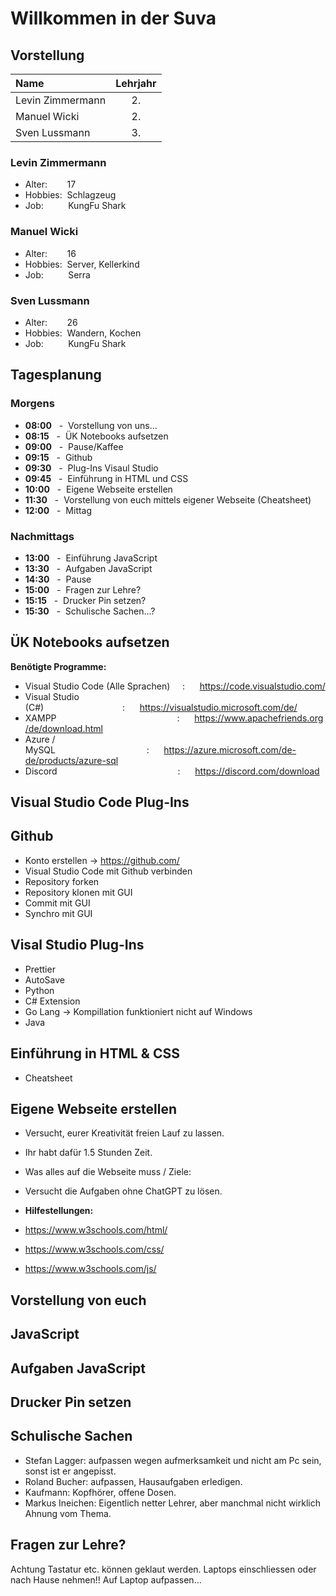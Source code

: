 # Willkommen in der Suva

## **Vorstellung**

| Name             | Lehrjahr |
|:-----------------|:--------:|
| Levin Zimmermann |    2.    |
| Manuel Wicki     |    2.    |
| Sven Lussmann    |    3.    |


### Levin Zimmermann

- Alter: &nbsp;&nbsp;&nbsp;&nbsp;&nbsp;&nbsp; 17
- Hobbies: &nbsp;Schlagzeug
- Job: &nbsp;&nbsp;&nbsp;&nbsp;&nbsp;&nbsp;&nbsp;&nbsp;&nbsp;KungFu Shark

### Manuel Wicki

- Alter: &nbsp;&nbsp;&nbsp;&nbsp;&nbsp;&nbsp; 16
- Hobbies: &nbsp;Server, Kellerkind
- Job: &nbsp;&nbsp;&nbsp;&nbsp;&nbsp;&nbsp;&nbsp;&nbsp;&nbsp;Serra

### Sven Lussmann

- Alter: &nbsp;&nbsp;&nbsp;&nbsp;&nbsp;&nbsp; 26
- Hobbies: &nbsp;Wandern, Kochen
- Job: &nbsp;&nbsp;&nbsp;&nbsp;&nbsp;&nbsp;&nbsp;&nbsp;&nbsp;KungFu Shark

## **Tagesplanung**

### **Morgens**
- **08:00** &nbsp;&nbsp;-&nbsp; Vorstellung von uns...
- **08:15** &nbsp;&nbsp;-&nbsp; ÜK Notebooks aufsetzen
- **09:00** &nbsp;&nbsp;-&nbsp; Pause/Kaffee
- **09:15** &nbsp;&nbsp;-&nbsp; Github
- **09:30** &nbsp;&nbsp;-&nbsp; Plug-Ins Visaul Studio
- **09:45** &nbsp;&nbsp;-&nbsp; Einführung in HTML und CSS
- **10:00** &nbsp;&nbsp;-&nbsp; Eigene Webseite erstellen
- **11:30** &nbsp;&nbsp;-&nbsp; Vorstellung von euch mittels eigener Webseite (Cheatsheet)
- **12:00** &nbsp;&nbsp;-&nbsp; Mittag

### **Nachmittags**
- **13:00** &nbsp;&nbsp;-&nbsp; Einführung JavaScript
- **13:30** &nbsp;&nbsp;-&nbsp; Aufgaben JavaScript
- **14:30** &nbsp;&nbsp;-&nbsp; Pause
- **15:00** &nbsp;&nbsp;-&nbsp; Fragen zur Lehre?
- **15:15** &nbsp;&nbsp;-&nbsp; Drucker Pin setzen?
- **15:30** &nbsp;&nbsp;-&nbsp; Schulische Sachen...?

## **ÜK Notebooks aufsetzen**
**Benötigte Programme:**
- Visual Studio Code (Alle Sprachen) &nbsp;&nbsp;&nbsp;&nbsp;:&nbsp;&nbsp;&nbsp;&nbsp;&nbsp;&nbsp;https://code.visualstudio.com/
- Visual Studio (C#)&nbsp;&nbsp;&nbsp;&nbsp;&nbsp;&nbsp;&nbsp;&nbsp;&nbsp;&nbsp;&nbsp;&nbsp;&nbsp;&nbsp;&nbsp;&nbsp;&nbsp;&nbsp;&nbsp;&nbsp;&nbsp;&nbsp;&nbsp;&nbsp;&nbsp;&nbsp;&nbsp;&nbsp;&nbsp;&nbsp;&nbsp;&nbsp;:&nbsp;&nbsp;&nbsp;&nbsp;&nbsp;&nbsp;https://visualstudio.microsoft.com/de/
- XAMPP&nbsp;&nbsp;&nbsp;&nbsp;&nbsp;&nbsp;&nbsp;&nbsp;&nbsp;&nbsp;&nbsp;&nbsp;&nbsp;&nbsp;&nbsp;&nbsp;&nbsp;&nbsp;&nbsp;&nbsp;&nbsp;&nbsp;&nbsp;&nbsp;&nbsp;&nbsp;&nbsp;&nbsp;&nbsp;&nbsp;&nbsp;&nbsp;&nbsp;&nbsp;&nbsp;&nbsp;&nbsp;&nbsp;&nbsp;&nbsp;&nbsp;&nbsp;&nbsp;&nbsp;&nbsp;&nbsp;&nbsp;&nbsp;&nbsp;:&nbsp;&nbsp;&nbsp;&nbsp;&nbsp;&nbsp;https://www.apachefriends.org/de/download.html
- Azure / MySQL&nbsp;&nbsp;&nbsp;&nbsp;&nbsp;&nbsp;&nbsp;&nbsp;&nbsp;&nbsp;&nbsp;&nbsp;&nbsp;&nbsp;&nbsp;&nbsp;&nbsp;&nbsp;&nbsp;&nbsp;&nbsp;&nbsp;&nbsp;&nbsp;&nbsp;&nbsp;&nbsp;&nbsp;&nbsp;&nbsp;&nbsp;&nbsp;&nbsp;&nbsp;&nbsp;&nbsp;&nbsp;:&nbsp;&nbsp;&nbsp;&nbsp;&nbsp;&nbsp;https://azure.microsoft.com/de-de/products/azure-sql
- Discord&nbsp;&nbsp;&nbsp;&nbsp;&nbsp;&nbsp;&nbsp;&nbsp;&nbsp;&nbsp;&nbsp;&nbsp;&nbsp;&nbsp;&nbsp;&nbsp;&nbsp;&nbsp;&nbsp;&nbsp;&nbsp;&nbsp;&nbsp;&nbsp;&nbsp;&nbsp;&nbsp;&nbsp;&nbsp;&nbsp;&nbsp;&nbsp;&nbsp;&nbsp;&nbsp;&nbsp;&nbsp;&nbsp;&nbsp;&nbsp;&nbsp;&nbsp;&nbsp;&nbsp;&nbsp;&nbsp;&nbsp;&nbsp;&nbsp;:&nbsp;&nbsp;&nbsp;&nbsp;&nbsp;&nbsp;https://discord.com/download

## **Visual Studio Code Plug-Ins**

## **Github**
- Konto erstellen -> https://github.com/
- Visual Studio Code mit Github verbinden
- Repository forken
- Repository klonen mit GUI
- Commit mit GUI
- Synchro mit GUI

## **Visal Studio Plug-Ins**
- Prettier
- AutoSave
- Python
- C# Extension
- Go Lang -> Kompillation funktioniert nicht auf Windows
- Java


## **Einführung in HTML & CSS**
- Cheatsheet

## **Eigene Webseite erstellen**
- Versucht, eurer Kreativität freien Lauf zu lassen.
- Ihr habt dafür 1.5 Stunden Zeit.

- Was alles auf die Webseite muss / Ziele:

- Versucht die Aufgaben ohne ChatGPT zu lösen. 
- **Hilfestellungen:**
- https://www.w3schools.com/html/
- https://www.w3schools.com/css/
- https://www.w3schools.com/js/

## **Vorstellung von euch**

## **JavaScript**

## **Aufgaben JavaScript**

## **Drucker Pin setzen**

## **Schulische Sachen**
- Stefan Lagger: aufpassen wegen aufmerksamkeit und nicht am Pc sein, sonst ist er angepisst.
- Roland Bucher: aufpassen, Hausaufgaben erledigen.
- Kaufmann: Kopfhörer, offene Dosen.
- Markus Ineichen: Eigentlich netter Lehrer, aber manchmal nicht wirklich Ahnung vom Thema.

## **Fragen zur Lehre?**
Achtung Tastatur etc. können geklaut werden. Laptops einschliessen oder nach Hause nehmen!!
Auf Laptop aufpassen...